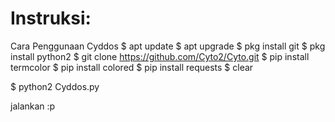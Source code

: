 
# Instruksi:


Cara Penggunaan Cyddos
$ apt update
$ apt upgrade
$ pkg install git
$ pkg install python2
$ git clone https://github.com/Cyto2/Cyto.git
$ pip install termcolor
$ pip install colored 
$ pip install requests
$ clear

$ python2 Cyddos.py


jalankan :p